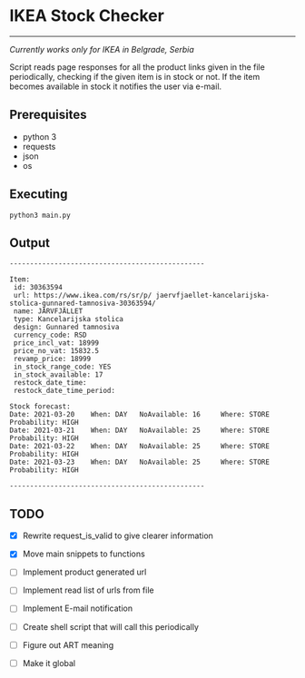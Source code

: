 # IKEA Stock Checker #
- - - - 
*Currently works only for IKEA in Belgrade, Serbia*

Script reads page responses for all the product links given in the file periodically, checking if the given item is in stock or not. If the item becomes available in stock it notifies the user via e-mail. 

## Prerequisites ##
- python 3
- requests
- json
- os

## Executing ##

    python3 main.py

## Output

    ------------------------------------------------

    Item:
     id: 30363594
     url: https://www.ikea.com/rs/sr/p/ jaervfjaellet-kancelarijska-stolica-gunnared-tamnosiva-30363594/
     name: JÄRVFJÄLLET
     type: Kancelarijska stolica
     design: Gunnared tamnosiva
     currency_code: RSD
     price_incl_vat: 18999
     price_no_vat: 15832.5
     revamp_price: 18999
     in_stock_range_code: YES
     in_stock_available: 17
     restock_date_time: 
     restock_date_time_period: 

    Stock forecast:
    Date: 2021-03-20 	When: DAY 	NoAvailable: 16 	Where: STORE 	Probability: HIGH
    Date: 2021-03-21 	When: DAY 	NoAvailable: 25 	Where: STORE 	Probability: HIGH
    Date: 2021-03-22 	When: DAY 	NoAvailable: 25 	Where: STORE 	Probability: HIGH
    Date: 2021-03-23 	When: DAY 	NoAvailable: 25 	Where: STORE 	Probability: HIGH

    ------------------------------------------------




## TODO ##
- [x] Rewrite request_is_valid to give clearer information
- [x] Move main snippets to functions
- [ ] Implement product generated url
- [ ] Implement read list of urls from file
- [ ] Implement E-mail notification
- [ ] Create shell script that will call this periodically
- [ ] Figure out ART meaning 
- [ ] Make it global


